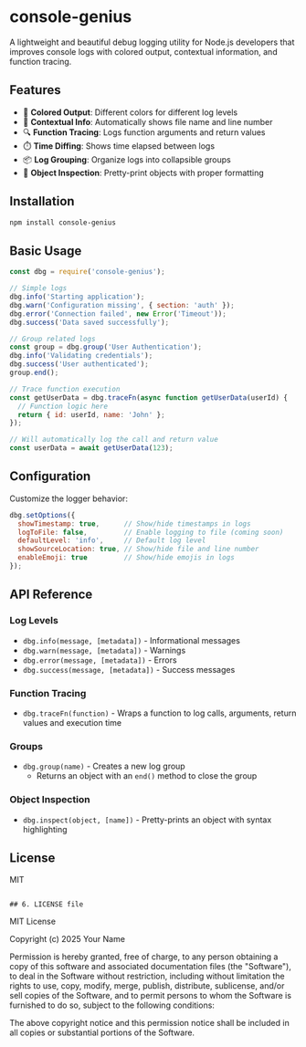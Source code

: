 # console-genius

A lightweight and beautiful debug logging utility for Node.js developers that improves console logs with colored output, contextual information, and function tracing.

## Features

- 🎨 **Colored Output**: Different colors for different log levels
- 📍 **Contextual Info**: Automatically shows file name and line number
- 🔍 **Function Tracing**: Logs function arguments and return values
- ⏱️ **Time Diffing**: Shows time elapsed between logs
- 📦 **Log Grouping**: Organize logs into collapsible groups
- 🧩 **Object Inspection**: Pretty-print objects with proper formatting

## Installation

```bash
npm install console-genius
```

## Basic Usage

```javascript
const dbg = require('console-genius');

// Simple logs
dbg.info('Starting application');
dbg.warn('Configuration missing', { section: 'auth' });
dbg.error('Connection failed', new Error('Timeout'));
dbg.success('Data saved successfully');

// Group related logs
const group = dbg.group('User Authentication');
dbg.info('Validating credentials');
dbg.success('User authenticated');
group.end();

// Trace function execution
const getUserData = dbg.traceFn(async function getUserData(userId) {
  // Function logic here
  return { id: userId, name: 'John' };
});

// Will automatically log the call and return value
const userData = await getUserData(123);
```

## Configuration

Customize the logger behavior:

```javascript
dbg.setOptions({
  showTimestamp: true,      // Show/hide timestamps in logs
  logToFile: false,         // Enable logging to file (coming soon)
  defaultLevel: 'info',     // Default log level
  showSourceLocation: true, // Show/hide file and line number
  enableEmoji: true         // Show/hide emojis in logs
});
```

## API Reference

### Log Levels

- `dbg.info(message, [metadata])` - Informational messages
- `dbg.warn(message, [metadata])` - Warnings
- `dbg.error(message, [metadata])` - Errors
- `dbg.success(message, [metadata])` - Success messages

### Function Tracing

- `dbg.traceFn(function)` - Wraps a function to log calls, arguments, return values and execution time

### Groups

- `dbg.group(name)` - Creates a new log group
  - Returns an object with an `end()` method to close the group

### Object Inspection

- `dbg.inspect(object, [name])` - Pretty-prints an object with syntax highlighting

## License

MIT
```

## 6. LICENSE file

```
MIT License

Copyright (c) 2025 Your Name

Permission is hereby granted, free of charge, to any person obtaining a copy
of this software and associated documentation files (the "Software"), to deal
in the Software without restriction, including without limitation the rights
to use, copy, modify, merge, publish, distribute, sublicense, and/or sell
copies of the Software, and to permit persons to whom the Software is
furnished to do so, subject to the following conditions:

The above copyright notice and this permission notice shall be included in all
copies or substantial portions of the Software.